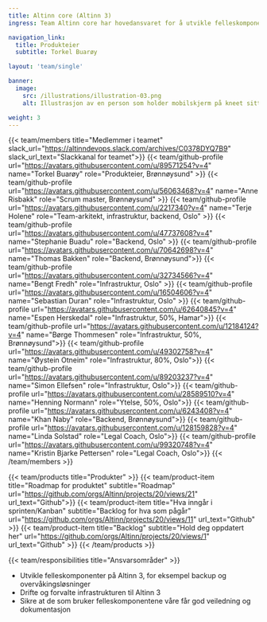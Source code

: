 ```yaml
---
title: Altinn core (Altinn 3)
ingress: Team Altinn core har hovedansvaret for å utvikle felleskomponenter som støtter ulike produkter i Altinn 3, og drifter/forvalter infrastrukturen.

navigation_link:
  title: Produkteier
  subtitle: Torkel Buarøy

layout: 'team/single'

banner:
  image:
    src: /illustrations/illustration-03.png
    alt: Illustrasjon av en person som holder mobilskjerm på kneet sitt

weight: 3
---
```


{{< team/members title="Medlemmer i teamet" slack_url="https://altinndevops.slack.com/archives/C0378DYQ7B9" slack_url_text="Slackkanal for teamet">}}
{{< team/github-profile url="https://avatars.githubusercontent.com/u/89571254?v=4" name="Torkel Buarøy" role="Produkteier, Brønnøysund" >}}
{{< team/github-profile url="https://avatars.githubusercontent.com/u/56063468?v=4" name="Anne Risbakk" role="Scrum master, Brønnøysund" >}}
{{< team/github-profile url="https://avatars.githubusercontent.com/u/2217340?v=4" name="Terje Holene" role="Team-arkitekt, infrastruktur, backend, Oslo" >}}
{{< team/github-profile url="https://avatars.githubusercontent.com/u/47737608?v=4" name="Stephanie Buadu" role="Backend, Oslo" >}}
{{< team/github-profile url="https://avatars.githubusercontent.com/u/70642698?v=4" name="Thomas Bakken" role="Backend, Brønnøysund">}}
{{< team/github-profile url="https://avatars.githubusercontent.com/u/32734566?v=4" name="Bengt Fredh" role="Infrastruktur, Oslo" >}}
{{< team/github-profile url="https://avatars.githubusercontent.com/u/16504606?v=4" name="Sebastian Duran" role="Infrastruktur, Oslo" >}}
{{< team/github-profile url="https://avatars.githubusercontent.com/u/62640845?v=4" name="Espen Herskedal" role="Infrastruktur, 50%, Hamar">}}
{{< team/github-profile url="https://avatars.githubusercontent.com/u/12184124?v=4" name="Børge Thommesen" role="Infrastruktur, 50%, Brønnøysund">}}
{{< team/github-profile url="https://avatars.githubusercontent.com/u/49302758?v=4" name="Øystein Otneim" role="Infrastruktur, 80%,  Oslo">}}
{{< team/github-profile url="https://avatars.githubusercontent.com/u/89203237?v=4" name="Simon Ellefsen" role="Infrastruktur, Oslo">}}
{{< team/github-profile url="https://avatars.githubusercontent.com/u/28589510?v=4" name="Henning Normann" role="Ytelse, 50%,  Oslo">}}
{{< team/github-profile url="https://avatars.githubusercontent.com/u/6243408?v=4" name="Khan Naby" role="Backend, Brønnøysund">}}
{{< team/github-profile url="https://avatars.githubusercontent.com/u/128159828?v=4" name="Linda Solstad" role="Legal Coach, Oslo">}}
{{< team/github-profile url="https://avatars.githubusercontent.com/u/99320748?v=4" name="Kristin Bjarke Pettersen" role="Legal Coach, Oslo">}}
{{< /team/members >}}

{{< team/products title="Produkter" >}}
{{< team/product-item title="Roadmap for produktet" subtitle="Roadmap" url="https://github.com/orgs/Altinn/projects/20/views/21" url_text="Github">}}
{{< team/product-item title="Hva inngår i sprinten/Kanban" subtitle="Backlog for hva som pågår" url="https://github.com/orgs/Altinn/projects/20/views/11" url_text="Github" >}}
{{< team/product-item title="Backlog" subtitle="Hold deg oppdatert her" url="https://github.com/orgs/Altinn/projects/20/views/1" url_text="Github" >}}
{{< /team/products >}}

{{< team/responsibilities title="Ansvarsområder" >}}

- Utvikle felleskomponenter på Altinn 3, for eksempel backup og overvåkingsløsninger
- Drifte og forvalte infrastrukturen til Altinn 3
- Sikre at de som bruker felleskomponentene våre får god veiledning og dokumentasjon
